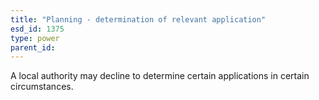 ```yaml
---
title: "Planning - determination of relevant application"
esd_id: 1375
type: power
parent_id:  
---
```


A local authority may decline to determine certain applications in certain circumstances.

